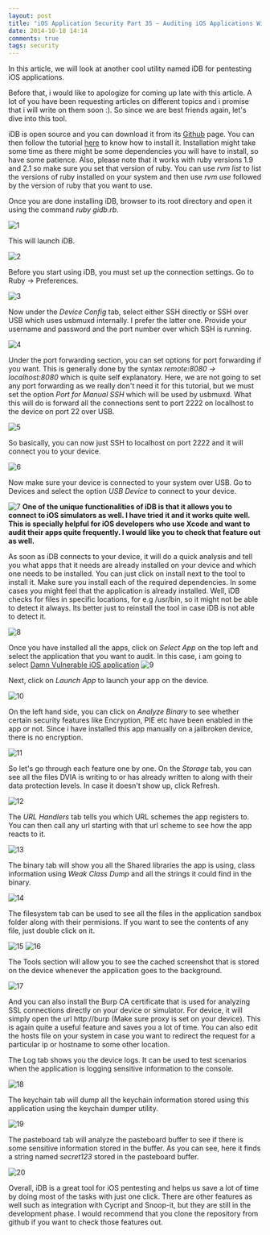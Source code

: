 ```yaml
---
layout: post
title: "iOS Application Security Part 35 – Auditing iOS Applications With iDB"
date: 2014-10-18 14:14
comments: true
tags: security
---
```


In this article, we will look at another cool utility named iDB for pentesting iOS applications.

Before that, i would like to apologize for coming up late with this article. A lot of you have been requesting articles on different topics and i promise that i will write on them soon :). So since we are best friends again, let's dive into this tool.

iDB is open source and you can download it from its [Github](https://github.com/dmayer/idb) page. You can then follow the tutorial [here](https://github.com/dmayer/idb/wiki/Getting-started) to know how to install it. Installation might take some time as there might be some dependencies you will have to install, so have some patience. Also, please note that it works with ruby versions 1.9 and 2.1 so make sure you set that version of ruby. You can use _rvm list_ to list the versions of ruby installed on your system and then use _rvm use_ followed by the version of ruby that you want to use.

<!-- more -->

Once you are done installing iDB, browser to its root directory and open it using the command _ruby gidb.rb_.

![1](/images/posts/ios35/1.png)

This will launch iDB.

![2](/images/posts/ios35/2.png)

Before you start using iDB, you must set up the connection settings. Go to Ruby -> Preferences.

![3](/images/posts/ios35/3.png)

Now under the _Device Config_ tab, select either SSH directly or SSH over USB which uses usbmuxd internally. I prefer the latter one. Provide your username and password and the port number over which SSH is running.

![4](/images/posts/ios35/4.png)

Under the port forwarding section, you can set options for port forwarding if you want. This is generally done by the syntax _remote:8080 -> localhost:8080_ which is quite self explanatory. Here, we are not going to set any port forwarding as we really don't need it for this tutorial, but we must set the option _Port for Manual SSH_ which will be used by usbmuxd. What this will do is forward all the connections sent to port 2222 on localhost to the device on port 22 over USB.

![5](/images/posts/ios35/5.png)

So basically, you can now just SSH to localhost on port 2222 and it will connect you to your device.

![6](/images/posts/ios35/6.png)

Now make sure your device is connected to your system over USB. Go to Devices and select the option _USB Device_ to connect to your device.

![7](/images/posts/ios35/7.png) **One of the unique functionalities of iDB is that it allows you to connect to iOS simulators as well. I have tried it and it works quite well. This is specially helpful for iOS developers who use Xcode and want to audit their apps quite frequently. I would like you to check that feature out as well.**

As soon as iDB connects to your device, it will do a quick analysis and tell you what apps that it needs are already installed on your device and which one needs to be installed. You can just click on install next to the tool to install it. Make sure you install each of the required dependencies. In some cases you might feel that the application is already installed. Well, iDB checks for files in specific locations, for e.g /usr/bin, so it might not be able to detect it always. Its better just to reinstall the tool in case iDB is not able to detect it.

![8](/images/posts/ios35/8.png)

Once you have installed all the apps, click on _Select App_ on the top left and select the application that you want to audit. In this case, i am going to select [Damn Vulnerable iOS application](http://damnvulnerableiosapp.com) ![9](/images/posts/ios35/9.png)

Next, click on _Launch App_ to launch your app on the device.

![10](/images/posts/ios35/10.png)

On the left hand side, you can click on _Analyze Binary_ to see whether certain security features like Encryption, PIE etc have been enabled in the app or not. Since i have installed this app manually on a jailbroken device, there is no encryption.

![11](/images/posts/ios35/11.png)

So let's go through each feature one by one. On the _Storage_ tab, you can see all the files DVIA is writing to or has already written to along with their data protection levels. In case it doesn't show up, click Refresh.

![12](/images/posts/ios35/12.png)

The _URL Handlers_ tab tells you which URL schemes the app registers to. You can then call any url starting with that url scheme to see how the app reacts to it.

![13](/images/posts/ios35/13.png)

The binary tab will show you all the Shared libraries the app is using, class information using _Weak Class Dump_ and all the strings it could find in the binary.

![14](/images/posts/ios35/14.png)

The filesystem tab can be used to see all the files in the application sandbox folder along with their permisions. If you want to see the contents of any file, just double click on it.

![15](/images/posts/ios35/15.png) ![16](/images/posts/ios35/16.png)

The Tools section will allow you to see the cached screenshot that is stored on the device whenever the application goes to the background.

![17](/images/posts/ios35/17.png)

And you can also install the Burp CA certificate that is used for analyzing SSL connections directly on your device or simulator. For device, it will simply open the url http://burp (Make sure proxy is set on your device). This is again quite a useful feature and saves you a lot of time. You can also edit the hosts file on your system in case you want to redirect the request for a particular ip or hostname to some other location.

The Log tab shows you the device logs. It can be used to test scenarios when the application is logging sensitive information to the console.

![18](/images/posts/ios35/18.png)

The keychain tab will dump all the keychain information stored using this application using the keychain dumper utility.

![19](/images/posts/ios35/19.png)

The pasteboard tab will analyze the pasteboard buffer to see if there is some sensitive information stored in the buffer. As you can see, here it finds a string named _secret123_ stored in the pasteboard buffer.

![20](/images/posts/ios35/20.png)

Overall, iDB is a great tool for iOS pentesting and helps us save a lot of time by doing most of the tasks with just one click. There are other features as well such as integration with Cycript and Snoop-it, but they are still in the development phase. I would recommend that you clone the repository from github if you want to check those features out.